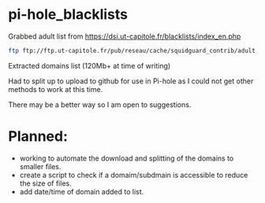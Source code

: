 # pi-hole_blacklists

Grabbed adult list from https://dsi.ut-capitole.fr/blacklists/index_en.php
```bash
ftp ftp://ftp.ut-capitole.fr/pub/reseau/cache/squidguard_contrib/adult.tar.gz
```
Extracted domains list (120Mb+ at time of writing)

Had to split up to upload to github for use in Pi-hole as I could not get other methods to work at this time.

There may be a better way so I am open to suggestions.

# Planned:
- working to automate the download and splitting of the domains to smaller files. 
- create a script to check if a domaim/subdmain is accessible to reduce the size of files.
- add date/time of domain added to list.
